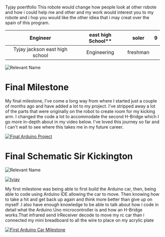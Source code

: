 Tyjay poertfolio
This robote would change how people look at other robote and how i could help me and other and my work would interest you to my robote
and i hop you would like the other idiea that i may creat over the spain of this program.

| **Engineer** | east high School** | soler   | 9 |
|:--:|:--:|:--:|:--:|
| Tyjay jackson  east high school  |  Engineering | freshman 

![Relevant Name](https://live.staticflickr.com/65535/52852175615_c29c92411d_c.jpg)

# Final Milestone

My final milestone, I've come a long way from where I started just a couple of months ago and have added a lot to my project. I've stripped away a lot of the parts that were originally on the robot to create room for my kicking arm. I changed the code a lot to accommodate the second H-Bridge which I go more in-depth about in my video below. I've loved this journey so far and I can't wait to see where this takes me in my future career.

[![Final Arduino Project](https://res.cloudinary.com/marcomontalbano/image/upload/v1682461069/video_to_markdown/images/youtube--IPL8EP8abRU-c05b58ac6eb4c4700831b2b3070cd403.jpg)](https://www.youtube.com/watch?v=IPL8EP8abRU "Final Arduino Project")

# Final Schematic Sir Kickington 
![Relevant Name](https://https://flic.kr/p/2qpsQ2j65535/52833486018_300de50504_h.jpg)



[![tyjay](https://res.cloudinary.com/marcomontalbano/image/upload/v1729202011/video_to_markdown/images/youtube--J9cyhNqL_pc-c05b58ac6eb4c4700831b2b3070cd403.jpg)](https://youtu.be/J9cyhNqL_pc?si=U5ByVb2q9vIoU-ac "tyjay")
  
  

My first milestone was being able to first build the Arduino car, then, being able to code using Arduino IDE allowing the car to move. Then
knowing how to take a hit and get back up again and think more better than give up on myself .I also have enough knowledge to be able to talk about how i code in detail what the Arduino Uno microcontroller is and how an H-Bridge works.That infrared send IrReceiver decode to move my rc car than i connected my mini breadboard to all the wire to place on my acrylic plate
  

[![First Arduino Car Milestone](https://res.cloudinary.com/marcomontalbano/image/upload/v1679433959/video_to_markdown/images/youtube--gYL3vr7hr5U-c05b58ac6eb4c4700831b2b3070cd403.jpg)](https://www.youtube.com/watch?v=gYL3vr7hr5U&t=1s "First Arduino Car Milestone")
